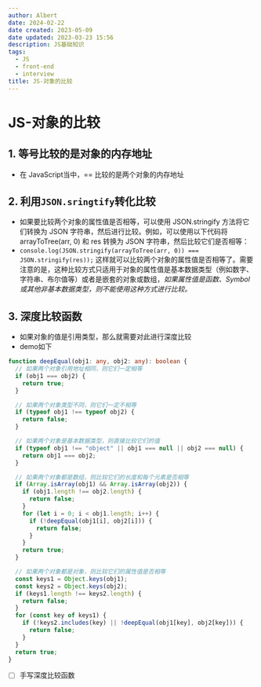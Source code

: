 ```yaml
---
author: Albert
date: 2024-02-22
date created: 2023-05-09
date updated: 2023-03-23 15:56
description: JS基础知识
tags:
  - JS
  - front-end
  - interview
title: JS-对象的比较
---
```


# JS-对象的比较

## 1. 等号比较的是对象的内存地址

- 在 JavaScript当中，== 比较的是两个对象的内存地址

## 2. 利用`JSON.sringtify`转化比较

- 如果要比较两个对象的属性值是否相等，可以使用 JSON.stringify 方法将它们转换为 JSON 字符串，然后进行比较。例如，可以使用以下代码将 arrayToTree(arr, 0) 和 res 转换为 JSON 字符串，然后比较它们是否相等：
- `console.log(JSON.stringify(arrayToTree(arr, 0)) === JSON.stringify(res));`
这样就可以比较两个对象的属性值是否相等了。需要注意的是，这种比较方式只适用于对象的属性值是基本数据类型（例如数字、字符串、布尔值等）或者是嵌套的对象或数组，*如果属性值是函数、Symbol 或其他非基本数据类型，则不能使用这种方式进行比较。*

## 3. 深度比较函数

- 如果对象的值是引用类型，那么就需要对此进行深度比较
- demo如下

```typescript
function deepEqual(obj1: any, obj2: any): boolean {
  // 如果两个对象引用地址相同，则它们一定相等
  if (obj1 === obj2) {
    return true;
  }

  // 如果两个对象类型不同，则它们一定不相等
  if (typeof obj1 !== typeof obj2) {
    return false;
  }

  // 如果两个对象是基本数据类型，则直接比较它们的值
  if (typeof obj1 !== "object" || obj1 === null || obj2 === null) {
    return obj1 === obj2;
  }

  // 如果两个对象都是数组，则比较它们的长度和每个元素是否相等
  if (Array.isArray(obj1) && Array.isArray(obj2)) {
    if (obj1.length !== obj2.length) {
      return false;
    }
    for (let i = 0; i < obj1.length; i++) {
      if (!deepEqual(obj1[i], obj2[i])) {
        return false;
      }
    }
    return true;
  }

  // 如果两个对象都是对象，则比较它们的属性值是否相等
  const keys1 = Object.keys(obj1);
  const keys2 = Object.keys(obj2);
  if (keys1.length !== keys2.length) {
    return false;
  }
  for (const key of keys1) {
    if (!keys2.includes(key) || !deepEqual(obj1[key], obj2[key])) {
      return false;
    }
  }
  return true;
}

```

- [ ] 手写深度比较函数